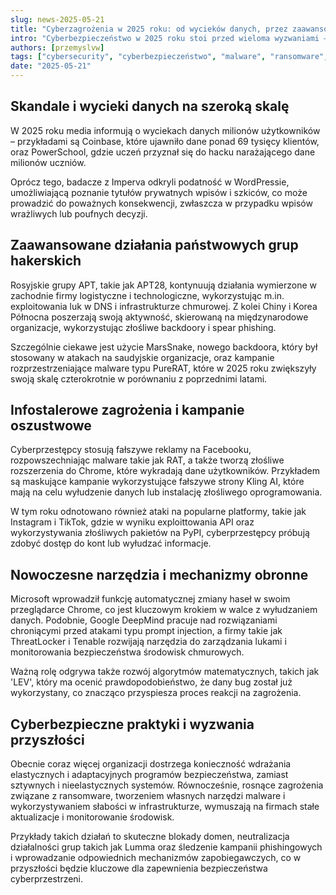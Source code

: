 ```yaml
---
slug: news-2025-05-21
title: "Cyberzagrożenia w 2025 roku: od wycieków danych, przez zaawansowane ataki APT po nowe narzędzia cyberprzestępców"
intro: "Cyberbezpieczeństwo w 2025 roku stoi przed wieloma wyzwaniami – od wycieków danych i ataków na infrastrukturę krytyczną po rosnącą aktywność państwowych grup hackerów. Ciągłe zmiany w technologiach i taktykach sprawiają, że firmy i instytucje muszą nieustannie wzmacniać swoje zabezpieczenia."
authors: [przemyslvw]
tags: ["cybersecurity", "cyberbezpieczeństwo", "malware", "ransomware", "vulnerabilities", "exploits", "privacy"]
date: "2025-05-21"
---
```



## Skandale i wycieki danych na szeroką skalę

W 2025 roku media informują o wyciekach danych milionów użytkowników – przykładami są Coinbase, które ujawniło dane ponad 69 tysięcy klientów, oraz PowerSchool, gdzie uczeń przyznał się do hacku narażającego dane milionów uczniów.

Oprócz tego, badacze z Imperva odkryli podatność w WordPressie, umożliwiającą poznanie tytułów prywatnych wpisów i szkiców, co może prowadzić do poważnych konsekwencji, zwłaszcza w przypadku wpisów wrażliwych lub poufnych decyzji.


## Zaawansowane działania państwowych grup hakerskich

Rosyjskie grupy APT, takie jak APT28, kontynuują działania wymierzone w zachodnie firmy logistyczne i technologiczne, wykorzystując m.in. exploitowania luk w DNS i infrastrukturze chmurowej. Z kolei Chiny i Korea Północna poszerzają swoją aktywność, skierowaną na międzynarodowe organizacje, wykorzystując złośliwe backdoory i spear phishing.

Szczególnie ciekawe jest użycie MarsSnake, nowego backdoora, który był stosowany w atakach na saudyjskie organizacje, oraz kampanie rozprzestrzeniające malware typu PureRAT, które w 2025 roku zwiększyły swoją skalę czterokrotnie w porównaniu z poprzednimi latami.


## Infostalerowe zagrożenia i kampanie oszustwowe

Cyberprzestępcy stosują fałszywe reklamy na Facebooku, rozpowszechniając malware takie jak RAT, a także tworzą złośliwe rozszerzenia do Chrome, które wykradają dane użytkowników. Przykładem są maskujące kampanie wykorzystujące fałszywe strony Kling AI, które mają na celu wyłudzenie danych lub instalację złośliwego oprogramowania.

W tym roku odnotowano również ataki na popularne platformy, takie jak Instagram i TikTok, gdzie w wyniku exploittowania API oraz wykorzystywania złośliwych pakietów na PyPI, cyberprzestępcy próbują zdobyć dostęp do kont lub wyłudzać informacje.


## Nowoczesne narzędzia i mechanizmy obronne

Microsoft wprowadził funkcję automatycznej zmiany haseł w swoim przeglądarce Chrome, co jest kluczowym krokiem w walce z wyłudzaniem danych. Podobnie, Google DeepMind pracuje nad rozwiązaniami chroniącymi przed atakami typu prompt injection, a firmy takie jak ThreatLocker i Tenable rozwijają narzędzia do zarządzania lukami i monitorowania bezpieczeństwa środowisk chmurowych.

Ważną rolę odgrywa także rozwój algorytmów matematycznych, takich jak 'LEV', który ma ocenić prawdopodobieństwo, że dany bug został już wykorzystany, co znacząco przyspiesza proces reakcji na zagrożenia.


## Cyberbezpieczne praktyki i wyzwania przyszłości

Obecnie coraz więcej organizacji dostrzega konieczność wdrażania elastycznych i adaptacyjnych programów bezpieczeństwa, zamiast sztywnych i nieelastycznych systemów. Równocześnie, rosnące zagrożenia związane z ransomware, tworzeniem własnych narzędzi malware i wykorzystywaniem słabości w infrastrukturze, wymuszają na firmach stałe aktualizacje i monitorowanie środowisk.

Przykłady takich działań to skuteczne blokady domen, neutralizacja działalności grup takich jak Lumma oraz śledzenie kampanii phishingowych i wprowadzanie odpowiednich mechanizmów zapobiegawczych, co w przyszłości będzie kluczowe dla zapewnienia bezpieczeństwa cyberprzestrzeni.


